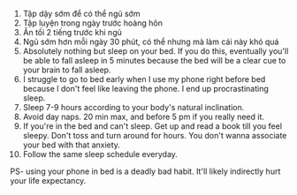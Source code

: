 1) Tập dậy sớm để có thể ngủ sớm
2) Tập luyện trong ngày trước hoàng hôn
3) Ăn tối 2 tiếng trước khi ngủ
4) Ngủ sớm hơn mỗi ngày 30 phút, có thể nhưng mà làm cái này khó quá 
5) Absolutely nothing but sleep on your bed. If you do this, eventually you'll be able to fall asleep in 5 minutes because the bed will be a clear cue to your brain to fall asleep.
6) I struggle to go to bed early when I use my phone right before bed because I don't feel like leaving the phone. I end up procrastinating sleep.
7) Sleep 7-9 hours according to your body's natural inclination.
8) Avoid day naps. 20 min max, and before 5 pm if you really need it.
9) If you're in the bed and can't sleep. Get up and read a book till you feel sleepy. Don't toss and turn around for hours. You don't wanna associate your bed with that anxiety.
10) Follow the same sleep schedule everyday.

PS- using your phone in bed is a deadly bad habit. It'll likely indirectly hurt your life expectancy.